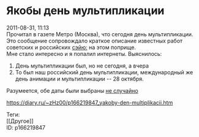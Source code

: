 Якобы день мультипликации
==========================

   
 2011-08-31, 11:13   
  Прочитал в газете Метро (Москва), что сегодня день мультипликации. Это сообщение сопровождало краткое описание известных работ советских и российских  [сэйю:](https://ru.wikipedia.org/wiki/%D0%A1%D1%8D%D0%B9%D1%8E)  на этом поприще.   
 Мне стало интересно и я попалил интернеты. Выяснилось:   
 1) День мультипликации был, но не сегодня, а вчера   
 2) То был наш российский день мультипликации, международный же день анимации и мультипликации -- 28 октября.   
   
 Разумеется, обе даты были выбраны  [не случайно](https://ru.wikipedia.org/wiki/%D0%9C%D0%B5%D0%B6%D0%B4%D1%83%D0%BD%D0%B0%D1%80%D0%BE%D0%B4%D0%BD%D1%8B%D0%B9_%D0%B4%D0%B5%D0%BD%D1%8C_%D0%B0%D0%BD%D0%B8%D0%BC%D0%B0%D1%86%D0%B8%D0%B8)    
    
 <https://diary.ru/~zHz00/p166219847_yakoby-den-multiplikacii.htm>   
   
 Теги:   
 [[Другое]]   
 ID: p166219847